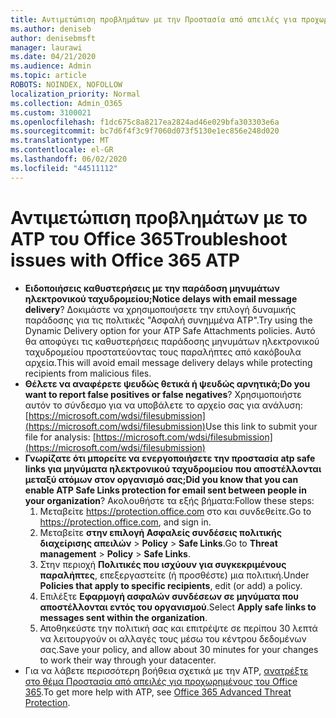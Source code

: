 ```yaml
---
title: Αντιμετώπιση προβλημάτων με την Προστασία από απειλές για προχωρημένους (ATP) του Office 365 για προχωρημένους
ms.author: deniseb
author: denisebmsft
manager: laurawi
ms.date: 04/21/2020
ms.audience: Admin
ms.topic: article
ROBOTS: NOINDEX, NOFOLLOW
localization_priority: Normal
ms.collection: Admin_O365
ms.custom: 3100021
ms.openlocfilehash: f1dc675c8a8217ea2824ad46e029bfa303303e6a
ms.sourcegitcommit: bc7d6f4f3c9f7060d073f5130e1ec856e248d020
ms.translationtype: MT
ms.contentlocale: el-GR
ms.lasthandoff: 06/02/2020
ms.locfileid: "44511112"
---
```

# <a name="troubleshoot-issues-with-office-365-atp"></a><span data-ttu-id="6dcf3-102">Αντιμετώπιση προβλημάτων με το ATP του Office 365</span><span class="sxs-lookup"><span data-stu-id="6dcf3-102">Troubleshoot issues with Office 365 ATP</span></span>

- <span data-ttu-id="6dcf3-103">**Ειδοποιήσεις καθυστερήσεις με την παράδοση μηνυμάτων ηλεκτρονικού ταχυδρομείου;**</span><span class="sxs-lookup"><span data-stu-id="6dcf3-103">**Notice delays with email message delivery**?</span></span> <span data-ttu-id="6dcf3-104">Δοκιμάστε να χρησιμοποιήσετε την επιλογή δυναμικής παράδοσης για τις πολιτικές "Ασφαλή συνημμένα ATP".</span><span class="sxs-lookup"><span data-stu-id="6dcf3-104">Try using the Dynamic Delivery option for your ATP Safe Attachments policies.</span></span> <span data-ttu-id="6dcf3-105">Αυτό θα αποφύγει τις καθυστερήσεις παράδοσης μηνυμάτων ηλεκτρονικού ταχυδρομείου προστατεύοντας τους παραλήπτες από κακόβουλα αρχεία.</span><span class="sxs-lookup"><span data-stu-id="6dcf3-105">This will avoid email message delivery delays while protecting recipients from malicious files.</span></span>
- <span data-ttu-id="6dcf3-106">**Θέλετε να αναφέρετε ψευδώς θετικά ή ψευδώς αρνητικά;**</span><span class="sxs-lookup"><span data-stu-id="6dcf3-106">**Do you want to report false positives or false negatives**?</span></span> <span data-ttu-id="6dcf3-107">Χρησιμοποιήστε αυτόν το σύνδεσμο για να υποβάλετε το αρχείο σας για ανάλυση:[https://microsoft.com/wdsi/filesubmission](https://microsoft.com/wdsi/filesubmission)</span><span class="sxs-lookup"><span data-stu-id="6dcf3-107">Use this link to submit your file for analysis: [https://microsoft.com/wdsi/filesubmission](https://microsoft.com/wdsi/filesubmission)</span></span>
- <span data-ttu-id="6dcf3-108">**Γνωρίζατε ότι μπορείτε να ενεργοποιήσετε την προστασία atp safe links για μηνύματα ηλεκτρονικού ταχυδρομείου που αποστέλλονται μεταξύ ατόμων στον οργανισμό σας;**</span><span class="sxs-lookup"><span data-stu-id="6dcf3-108">**Did you know that you can enable ATP Safe Links protection for email sent between people in your organization**?</span></span> <span data-ttu-id="6dcf3-109">Ακολουθήστε τα εξής βήματα:</span><span class="sxs-lookup"><span data-stu-id="6dcf3-109">Follow these steps:</span></span>
    1. <span data-ttu-id="6dcf3-110">Μεταβείτε https://protection.office.com στο και συνδεθείτε.</span><span class="sxs-lookup"><span data-stu-id="6dcf3-110">Go to https://protection.office.com, and sign in.</span></span>
    2. <span data-ttu-id="6dcf3-111">Μεταβείτε **στην επιλογή Ασφαλείς συνδέσεις πολιτικής διαχείρισης απειλών**  >  **Policy**  >  **Safe Links**.</span><span class="sxs-lookup"><span data-stu-id="6dcf3-111">Go to **Threat management** > **Policy** > **Safe Links**.</span></span>
    3. <span data-ttu-id="6dcf3-112">Στην περιοχή **Πολιτικές που ισχύουν για συγκεκριμένους παραλήπτες**, επεξεργαστείτε (ή προσθέστε) μια πολιτική.</span><span class="sxs-lookup"><span data-stu-id="6dcf3-112">Under **Policies that apply to specific recipients**, edit (or add) a policy.</span></span>
    4. <span data-ttu-id="6dcf3-113">Επιλέξτε **Εφαρμογή ασφαλών συνδέσεων σε μηνύματα που αποστέλλονται εντός του οργανισμού**.</span><span class="sxs-lookup"><span data-stu-id="6dcf3-113">Select **Apply safe links to messages sent within the organization**.</span></span>
    5. <span data-ttu-id="6dcf3-114">Αποθηκεύστε την πολιτική σας και επιτρέψτε σε περίπου 30 λεπτά να λειτουργούν οι αλλαγές τους μέσω του κέντρου δεδομένων σας.</span><span class="sxs-lookup"><span data-stu-id="6dcf3-114">Save your policy, and allow about 30 minutes for your changes to work their way through your datacenter.</span></span>
- <span data-ttu-id="6dcf3-115">Για να λάβετε περισσότερη βοήθεια σχετικά με την ATP, [ανατρέξτε στο θέμα Προστασία από απειλές για προχωρημένους του Office 365](https://docs.microsoft.com/microsoft-365/security/office-365-security/office-365-atp).</span><span class="sxs-lookup"><span data-stu-id="6dcf3-115">To get more help with ATP, see [Office 365 Advanced Threat Protection](https://docs.microsoft.com/microsoft-365/security/office-365-security/office-365-atp).</span></span>